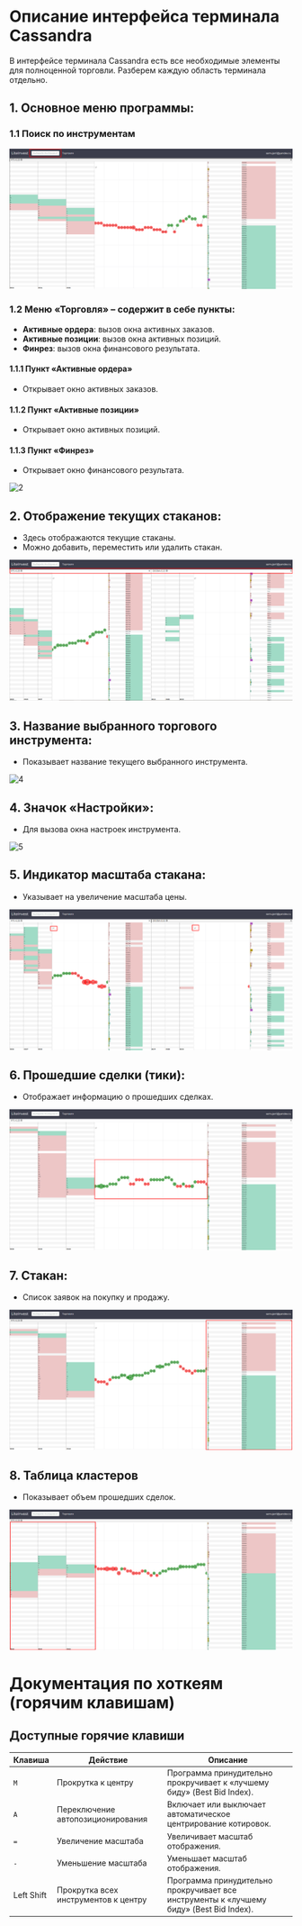 # Описание интерфейса терминала Cassandra

В интерфейсе терминала Cassandra есть все необходимые элементы для полноценной торговли. Разберем каждую область терминала отдельно.

## 1. Основное меню программы:

### 1.1 Поиск по инструментам

![1](\images\Pasted%20image%2020250416093558.png)
### 1.2 Меню «Торговля» – содержит в себе пункты:
- **Активные ордера**: вызов окна активных заказов.
- **Активные позиции**: вызов окна активных позиций.
- **Финрез**: вызов окна финансового результата.

#### 1.1.1 Пункт «Активные ордера»
- Открывает окно активных заказов.

#### 1.1.2 Пункт «Активные позиции»
- Открывает окно активных позиций.

#### 1.1.3 Пункт «Финрез»
- Открывает окно финансового результата.

![2](\images\Pasted20%image%2020250416092349.png)
## 2. Отображение текущих стаканов:
- Здесь отображаются текущие стаканы.
- Можно добавить, переместить или удалить стакан.

![3](\images\Pasted%20image%2020250416093750.png)
## 3. Название выбранного торгового инструмента:
- Показывает название текущего выбранного инструмента.

![4](\images\Pasted%20%image%20%20250416093829.png)
## 4. Значок «Настройки»:
- Для вызова окна настроек инструмента.

![5](\images\Pasted%20%image%2020250416093857.png)
## 5. Индикатор масштаба стакана:
- Указывает на увеличение масштаба цены.

![6](\images\Pasted%20image%2020250416094005.png)

## 6. Прошедшие сделки (тики):
- Отображает информацию о прошедших сделках.

![7](\images\Pasted%20image%2020250416094030.png)

## 7. Стакан:
- Список заявок на покупку и продажу.

![8](\images\Pasted%20image%2020250416094108.png)

## 8. Таблица кластеров
- Показывает объем прошедших сделок.

![9](\images\Pasted%20image%2020250416094230.png)

#  Документация по хоткеям (горячим клавишам)

##  Доступные горячие клавиши

| Клавиша    | Действие                             | Описание                                                                                |
| ---------- | ------------------------------------ | --------------------------------------------------------------------------------------- |
| `M`        | Прокрутка к центру                   | Программа принудительно прокручивает к «лучшему биду» (Best Bid Index).                 |
| `A`        | Переключение автопозиционирования    | Включает или выключает автоматическое центрирование котировок.                          |
| `=`        | Увеличение масштаба                  | Увеличивает масштаб отображения.                                                        |
| `-`        | Уменьшение масштаба                  | Уменьшает масштаб отображения.                                                          |
| Left Shift | Прокрутка всех инструментов к центру | Программа принудительно прокручивает все инструменты к «лучшему биду» (Best Bid Index). |
